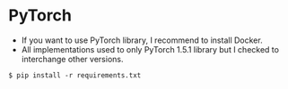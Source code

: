 # PyTorch

- If you want to use PyTorch library, I recommend to install Docker.
- All implementations used to only PyTorch 1.5.1 library but I checked to interchange other versions.

```
$ pip install -r requirements.txt
```

